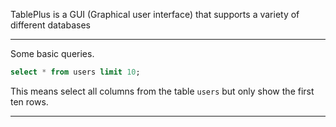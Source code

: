 TablePlus is a GUI (Graphical user interface) that supports 
a variety of different databases
_______________________________________________________________________________

Some basic queries.

```sql
select * from users limit 10;
```

This means select all columns from the table `users` but only show the first
ten rows.

_______________________________________________________________________________
